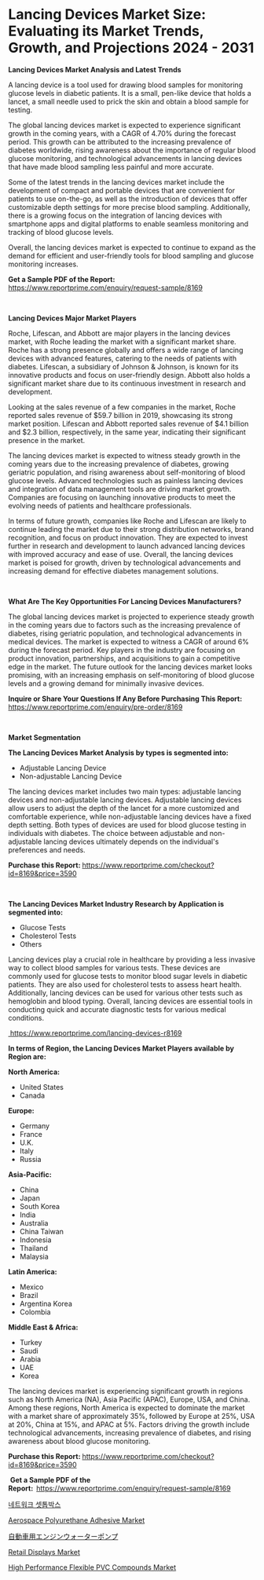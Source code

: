 <p><h1>Lancing Devices Market Size: Evaluating its Market Trends, Growth, and Projections 2024 - 2031</h1></p><p><strong>Lancing Devices Market Analysis and Latest Trends</strong></p>
<p><p>A lancing device is a tool used for drawing blood samples for monitoring glucose levels in diabetic patients. It is a small, pen-like device that holds a lancet, a small needle used to prick the skin and obtain a blood sample for testing.</p><p>The global lancing devices market is expected to experience significant growth in the coming years, with a CAGR of 4.70% during the forecast period. This growth can be attributed to the increasing prevalence of diabetes worldwide, rising awareness about the importance of regular blood glucose monitoring, and technological advancements in lancing devices that have made blood sampling less painful and more accurate.</p><p>Some of the latest trends in the lancing devices market include the development of compact and portable devices that are convenient for patients to use on-the-go, as well as the introduction of devices that offer customizable depth settings for more precise blood sampling. Additionally, there is a growing focus on the integration of lancing devices with smartphone apps and digital platforms to enable seamless monitoring and tracking of blood glucose levels.</p><p>Overall, the lancing devices market is expected to continue to expand as the demand for efficient and user-friendly tools for blood sampling and glucose monitoring increases.</p></p>
<p><strong>Get a Sample PDF of the Report:&nbsp;</strong> <a href="https://www.reportprime.com/enquiry/request-sample/8169">https://www.reportprime.com/enquiry/request-sample/8169</a></p>
<p>&nbsp;</p>
<p><strong>Lancing Devices Major Market Players</strong></p>
<p><p>Roche, Lifescan, and Abbott are major players in the lancing devices market, with Roche leading the market with a significant market share. Roche has a strong presence globally and offers a wide range of lancing devices with advanced features, catering to the needs of patients with diabetes. Lifescan, a subsidiary of Johnson & Johnson, is known for its innovative products and focus on user-friendly design. Abbott also holds a significant market share due to its continuous investment in research and development.</p><p>Looking at the sales revenue of a few companies in the market, Roche reported sales revenue of $59.7 billion in 2019, showcasing its strong market position. Lifescan and Abbott reported sales revenue of $4.1 billion and $2.3 billion, respectively, in the same year, indicating their significant presence in the market.</p><p>The lancing devices market is expected to witness steady growth in the coming years due to the increasing prevalence of diabetes, growing geriatric population, and rising awareness about self-monitoring of blood glucose levels. Advanced technologies such as painless lancing devices and integration of data management tools are driving market growth. Companies are focusing on launching innovative products to meet the evolving needs of patients and healthcare professionals.</p><p>In terms of future growth, companies like Roche and Lifescan are likely to continue leading the market due to their strong distribution networks, brand recognition, and focus on product innovation. They are expected to invest further in research and development to launch advanced lancing devices with improved accuracy and ease of use. Overall, the lancing devices market is poised for growth, driven by technological advancements and increasing demand for effective diabetes management solutions.</p></p>
<p>&nbsp;</p>
<p><strong>What Are The Key Opportunities For Lancing Devices Manufacturers?</strong></p>
<p><p>The global lancing devices market is projected to experience steady growth in the coming years due to factors such as the increasing prevalence of diabetes, rising geriatric population, and technological advancements in medical devices. The market is expected to witness a CAGR of around 6% during the forecast period. Key players in the industry are focusing on product innovation, partnerships, and acquisitions to gain a competitive edge in the market. The future outlook for the lancing devices market looks promising, with an increasing emphasis on self-monitoring of blood glucose levels and a growing demand for minimally invasive devices.</p></p>
<p><strong>Inquire or Share Your Questions If Any Before Purchasing This Report:</strong> <a href="https://www.reportprime.com/enquiry/pre-order/8169">https://www.reportprime.com/enquiry/pre-order/8169</a></p>
<p>&nbsp;</p>
<p><strong>Market Segmentation</strong></p>
<p><strong>The Lancing Devices Market Analysis by types is segmented into:</strong></p>
<p><ul><li>Adjustable Lancing Device</li><li>Non-adjustable Lancing Device</li></ul></p>
<p><p>The lancing devices market includes two main types: adjustable lancing devices and non-adjustable lancing devices. Adjustable lancing devices allow users to adjust the depth of the lancet for a more customized and comfortable experience, while non-adjustable lancing devices have a fixed depth setting. Both types of devices are used for blood glucose testing in individuals with diabetes. The choice between adjustable and non-adjustable lancing devices ultimately depends on the individual's preferences and needs.</p></p>
<p><strong>Purchase this Report:&nbsp;</strong><a href="https://www.reportprime.com/checkout?id=8169&price=3590">https://www.reportprime.com/checkout?id=8169&price=3590</a></p>
<p>&nbsp;</p>
<p><strong>The Lancing Devices Market Industry Research by Application is segmented into:</strong></p>
<p><ul><li>Glucose Tests</li><li>Cholesterol Tests</li><li>Others</li></ul></p>
<p><p>Lancing devices play a crucial role in healthcare by providing a less invasive way to collect blood samples for various tests. These devices are commonly used for glucose tests to monitor blood sugar levels in diabetic patients. They are also used for cholesterol tests to assess heart health. Additionally, lancing devices can be used for various other tests such as hemoglobin and blood typing. Overall, lancing devices are essential tools in conducting quick and accurate diagnostic tests for various medical conditions.</p></p>
<p><a href="https://www.reportprime.com/lancing-devices-r8169">&nbsp;https://www.reportprime.com/lancing-devices-r8169</a></p>
<p><strong>In terms of Region, the Lancing Devices Market Players available by Region are:</strong></p>
<p>
    <p> <strong> North America: </strong>
        <ul>
            <li>United States</li>
            <li>Canada</li>
        </ul>
        </p> 
    <p> <strong> Europe: </strong>
        <ul>
            <li>Germany</li>
            <li>France</li>
            <li>U.K.</li>
            <li>Italy</li>
            <li>Russia</li>
        </ul>
        </p> 
    <p> <strong> Asia-Pacific: </strong>
        <ul>
            <li>China</li>
            <li>Japan</li>
            <li>South Korea</li>
            <li>India</li>
            <li>Australia</li>
            <li>China Taiwan</li>
            <li>Indonesia</li>
            <li>Thailand</li>
            <li>Malaysia</li>
        </ul>
        </p> 
    <p> <strong> Latin America: </strong>
        <ul>
            <li>Mexico</li>
            <li>Brazil</li>
            <li>Argentina Korea</li>
            <li>Colombia</li>
        </ul>
        </p> 
    <p> <strong> Middle East & Africa: </strong>
        <ul>
            <li>Turkey</li>
            <li>Saudi</li>
            <li>Arabia</li>
            <li>UAE</li>
            <li>Korea</li>
        </ul>
    </p>
    </p>
<p><p>The lancing devices market is experiencing significant growth in regions such as North America (NA), Asia Pacific (APAC), Europe, USA, and China. Among these regions, North America is expected to dominate the market with a market share of approximately 35%, followed by Europe at 25%, USA at 20%, China at 15%, and APAC at 5%. Factors driving the growth include technological advancements, increasing prevalence of diabetes, and rising awareness about blood glucose monitoring.</p></p>
<p><strong>Purchase this Report: </strong><a href="https://www.reportprime.com/checkout?id=8169&price=3590">https://www.reportprime.com/checkout?id=8169&price=3590</a></p>
<p>&nbsp;<strong>Get a Sample PDF of the Report:&nbsp;&nbsp;</strong><a href="https://www.reportprime.com/enquiry/request-sample/8169">https://www.reportprime.com/enquiry/request-sample/8169</a></p>
<p><strong></strong></p>
<p><p><a href="https://medium.com/@demarcuskuhlman/%EB%84%A4%ED%8A%B8%EC%9B%8C%ED%81%AC%EC%85%8B%ED%86%B1%EB%B0%95%EC%8A%A4-%EC%8B%9C%EC%9E%A5-%EC%84%B1%EA%B3%B5%EC%A0%81%EC%9D%B8-%EB%B9%84%EC%A7%80%EB%8B%88%EC%8A%A4-%EC%A0%84%EB%9E%B5%EC%9D%98-%EC%97%B4%EC%87%A0-2031%EB%85%84%EA%B9%8C%EC%A7%80-%EC%98%88%EC%B8%A1-be209d08d8d0">네트워크 셋톱박스</a></p><p><a href="https://www.linkedin.com/pulse/aerospace-polyurethane-adhesive-market-research-report-key-mkctc?trackingId=gkaXYwbPGD1KF3zS9I8cyg%3D%3D">Aerospace Polyurethane Adhesive Market</a></p><p><a href="https://medium.com/@deontestanton2023/%E8%87%AA%E5%8B%95%E8%BB%8A%E3%82%A8%E3%83%B3%E3%82%B8%E3%83%B3%E7%94%A8%E3%82%A6%E3%82%A9%E3%83%BC%E3%82%BF%E3%83%BC%E3%83%9D%E3%83%B3%E3%83%97%E3%81%AE%E5%B8%82%E5%A0%B4%E5%8B%95%E5%90%91-%E5%B8%82%E5%A0%B4%E3%83%88%E3%83%AC%E3%83%B3%E3%83%89-%E6%88%90%E9%95%B7-2024%E5%B9%B4%E3%81%8B%E3%82%892031%E5%B9%B4%E3%81%AE%E4%BA%88%E6%B8%AC-d326e885567f">自動車用エンジンウォーターポンプ</a></p><p><a href="https://confirmed-shield-e13.notion.site/Retail-Displays-Market-Share-Evolution-and-Market-Growth-Trends-2024-2031-8f289b0937c3400a8afa687c15aff539">Retail Displays Market</a></p><p><a href="https://www.linkedin.com/pulse/high-performance-flexible-pvc-compounds-market-size-reflecting-8smwc?trackingId=Qadh9gWZJK4JBkqPnRxijw%3D%3D">High Performance Flexible PVC Compounds Market</a></p></p>